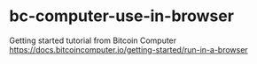# bc-computer-use-in-browser
Getting started tutorial from Bitcoin Computer https://docs.bitcoincomputer.io/getting-started/run-in-a-browser
